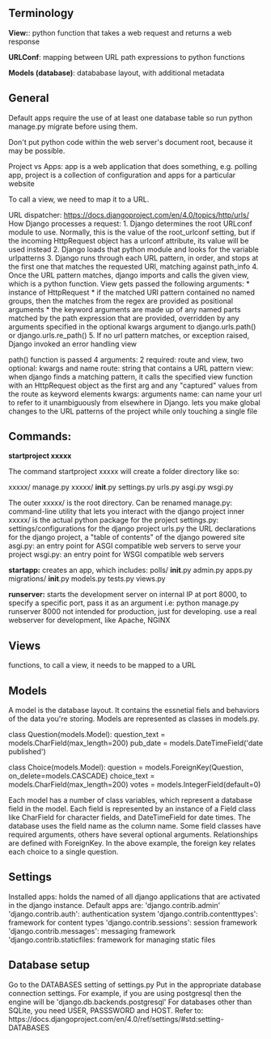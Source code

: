 <h2>Terminology</h2>

**View:**: python function that takes a web request and returns a web response

**URLConf**: mapping between URL path expressions to python functions

**Models (database)**: datababase layout, with additional metadata

<h2>General</h2>

Default apps require the use of at least one database table so run python manage.py migrate before using them.

Don't put python code within the web server's document root, because it may be possible.

Project vs Apps: app is a web application that does something, e.g. polling app, project is a collection of configuration and apps for a particular website

To call a view, we need to map it to a URL.

URL dispatcher: https://docs.djangoproject.com/en/4.0/topics/http/urls/
How Django processes a request:
    1. Django determines the root URLconf module to use. Normally, this is the value of the root_urlconf setting, but if the incoming HttpRequest object has a urlconf
        attribute, its value will be used instead
    2. Django loads that python module and looks for the variable urlpatterns
    3. Django runs through each URL pattern, in order, and stops at the first one that matches the requested URl, matching against path_info
    4. Once the URL pattern matches, django imports and calls the given view, which is a python function. View gets passed the following arguments:
        * instance of HttpRequest
        * if the matched URl pattern contained no named groups, then the matches from the regex are provided as positional arguments
        * the keyword arguments are made up of any named parts matched by the path expression that are provided, overridden by any arguments specified in the optional kwargs argument to django.urls.path() or django.urls.re_path()
    5. If no url pattern matches, or exception raised, Django invoked an error handling view

path() function is passed 4 arguments: 2 required: route and view, two optional: kwargs and name
    route: string that contains a URL pattern
    view: when django finds a matching pattern, it calls the specified view function with an HttpRequest object as the first arg and any "captured" values from the route as keyword elements
    kwargs: arguments
    name: can name your url to refer to it unambiguously from elsewhere in Django. lets you make global changes to the URL patterns of the project while only touching a single file

<h2>Commands:</h2>

**startproject xxxxx**

The command startproject xxxxx will create a folder directory like so:

xxxxx/
    manage.py
    xxxxx/
        __init__.py
        settings.py
        urls.py
        asgi.py
        wsgi.py

The outer xxxxx/ is the root directory. Can be renamed
manage.py: command-line utility that lets you interact with the django project
inner xxxxx/ is the actual python package for the project
settings.py: settings/configurations for the django project
urls.py the URL declarations for the django project, a "table of contents" of the django powered site
asgi.py: an entry point for ASGI compatible web servers to serve your project
wsgi.py: an entry point for WSGI compatible web servers

**startapp:**
creates an app, which includes:
    polls/
        __init__.py
        admin.py
        apps.py
        migrations/
            __init__.py
        models.py
        tests.py
        views.py

**runserver:**
starts the development server on internal IP at port 8000, to specify a specific port, pass it as an argument
i.e: python manage.py runserver 8000
not intended for production, just for developing. use a real webserver for development, like Apache, NGINX

<h2>Views</h2>
functions, to call a view, it needs to be mapped to a URL

<h2>Models</h2>
A model is the database layout. It contains the essnetial fiels and behaviors of the data you're storing.
Models are represented as classes in models.py.

class Question(models.Model):
    question_text = models.CharField(max_length=200)
    pub_date = models.DateTimeField('date published')

class Choice(models.Model):
    question = models.ForeignKey(Question, on_delete=models.CASCADE)
    choice_text = models.CharField(max_length=200)
    votes = models.IntegerField(default=0)

Each model has a number of class variables, which represent a database field in the model.
Each field is represented by an instance of a Field class like CharField for character fields, and DateTimeField for date times.
The database uses the field name as the column name. Some field classes have required arguments, others have several optional arguments.
Relationships are defined with ForeignKey. In the above example, the foreign key relates each choice to a single question.

<h2>Settings</h2>
Installed apps: holds the named of all django applications that are activated in the django instance.
Default apps are:
    'django.contrib.admin'
    'django.contrib.auth': authentication system
    'django.contrib.contenttypes': framework for content types
    'django.contrib.sessions': session framework
    'django.contrib.messages': messaging framework
    'django.contrib.staticfiles: framework for managing static files

<h2>Database setup</h2>
Go to the DATABASES setting of settings.py
Put in the appropriate database connection settings.
For example, if you are using postgresql then the engine will be 'django.db.backends.postgresql'
For databases other than SQLite, you need USER, PASSSWORD and HOST.
Refer to: https://docs.djangoproject.com/en/4.0/ref/settings/#std:setting-DATABASES
